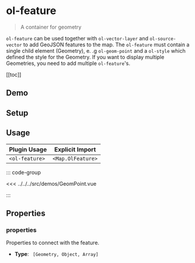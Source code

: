 # ol-feature

> A container for geometry

`ol-feature` can be used together with `ol-vector-layer` and `ol-source-vector` to add GeoJSON features to the map.
The `ol-feature` must contain a single child element (Geometry), e. .g `ol-geom-point` and a `ol-style` which defined the style for the Geometry.
If you want to display multiple Geometries, you need to add multiple `ol-feature`'s.

[[toc]]

## Demo

<script setup lang="ts">
import GeomPoint from "@demos/GeomPoint.vue"
</script>

## Setup

<!--@include: ../map.plugin.md-->

## Usage

| Plugin Usage   |  Explicit Import  |
| -------------- | :---------------: |
| `<ol-feature>` | `<Map.OlFeature>` |

<ClientOnly>
<GeomPoint />
</ClientOnly>

::: code-group

<<< ../../../src/demos/GeomPoint.vue

:::

## Properties

### properties

Properties to connect with the feature.

- **Type**: ` [Geometry, Object, Array]`
